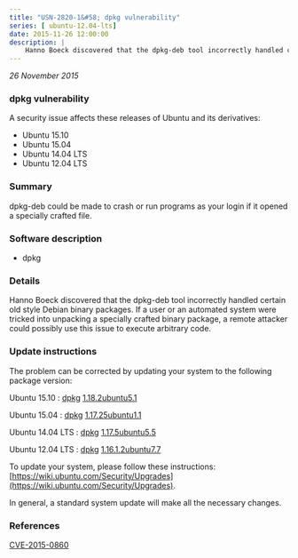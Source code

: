 ```yaml
---
title: "USN-2820-1&#58; dpkg vulnerability"
series: [ ubuntu-12.04-lts]
date: 2015-11-26 12:00:00
description: |
    Hanno Boeck discovered that the dpkg-deb tool incorrectly handled certain old style Debian binary packages. If a user or an automated system were tricked into unpacking a specially crafted binary package, a remote attacker could possibly use this issue to execute arbitrary code. 
--- 
```

 
 

*26 November 2015*

### dpkg vulnerability

A security issue affects these releases of Ubuntu and its derivatives:

* Ubuntu 15.10
* Ubuntu 15.04
* Ubuntu 14.04 LTS
* Ubuntu 12.04 LTS

### Summary

dpkg-deb could be made to crash or run programs as your login if it opened a specially crafted file.

### Software description

* dpkg 

### Details

Hanno Boeck discovered that the dpkg-deb tool incorrectly handled certain old style Debian binary packages. If a user or an automated system were tricked into unpacking a specially crafted binary package, a remote attacker could possibly use this issue to execute arbitrary code. 

### Update instructions

The problem can be corrected by updating your system to the following package version:

Ubuntu 15.10
 : [dpkg](https://launchpad.net/ubuntu/+source/dpkg) <span> [1.18.2ubuntu5.1](https://launchpad.net/ubuntu/+source/dpkg/1.18.2ubuntu5.1) </span> 

Ubuntu 15.04
 : [dpkg](https://launchpad.net/ubuntu/+source/dpkg) <span> [1.17.25ubuntu1.1](https://launchpad.net/ubuntu/+source/dpkg/1.17.25ubuntu1.1) </span> 

Ubuntu 14.04 LTS
 : [dpkg](https://launchpad.net/ubuntu/+source/dpkg) <span> [1.17.5ubuntu5.5](https://launchpad.net/ubuntu/+source/dpkg/1.17.5ubuntu5.5) </span> 

Ubuntu 12.04 LTS
 : [dpkg](https://launchpad.net/ubuntu/+source/dpkg) <span> [1.16.1.2ubuntu7.7](https://launchpad.net/ubuntu/+source/dpkg/1.16.1.2ubuntu7.7) </span> 

To update your system, please follow these instructions: [https://wiki.ubuntu.com/Security/Upgrades](https://wiki.ubuntu.com/Security/Upgrades).

In general, a standard system update will make all the necessary changes. 

### References

 
 [CVE-2015-0860](http://people.ubuntu.com/~ubuntu-security/cve/CVE-2015-0860)
 

